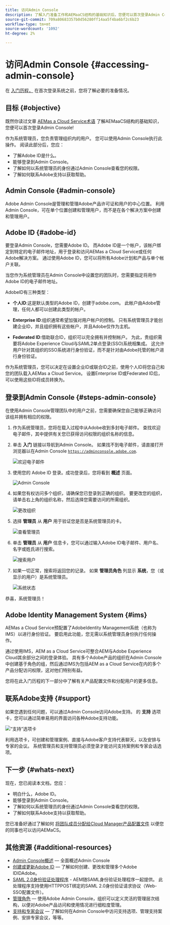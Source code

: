 ```yaml
---
title: 访问Admin Console
description: 了解入门准备工作和AEMaaCS结构的基础知识后，您便可以首次登录Admin Console。
source-git-commit: 709a80683357b0d56280ff14aa5f4ba6bf2c6b23
workflow-type: tm+mt
source-wordcount: '1092'
ht-degree: 2%

---
```



# 访问Admin Console {#accessing-admin-console}

在 [入门历程，](overview.md) 在首次登录系统之前，您将了解必要的准备情况。

## 目标 {#objective}

既然你读过文章 [AEMas a Cloud Service术语](terminology.md) 了解AEMaaCS结构的基础知识，您便可以首次登录Admin Console!

作为系统管理员，您负责管理组织内的用户。 您可以使用Admin Console执行此操作。 阅读此部分后，您应：

* 了解Adobe ID是什么。
* 能够登录到Admin Console。
* 了解如何以系统管理员的身份通过Admin Console查看您的权限。
* 了解如何联系Adobe支持以获取帮助。

## Admin Console {#admin-console}

Adobe Admin Console是管理和管理Adobe产品许可证和用户的中心位置。 利用Admin Console，可在单个位置创建和管理用户，而不是在各个解决方案中创建和管理用户。

## Adobe ID {#adobe-id}

要登录Admin Console，您需要Adobe ID。 而Adobe ID是一个帐户，该帐户绑定到特定的电子邮件地址，用于登录和访问AEMas a Cloud Service或任何Adobe解决方案。 通过使用Adobe ID，您可以将所有Adobe计划和产品与单个帐户关联。

当您作为系统管理员在Admin Console中设置您的团队时，您需要指定将用作Adobe ID的电子邮件地址。

AdobeID有三种类型：

* **个人ID**:这是默认类型的Adobe ID，创建于adobe.com。 此帐户由Adobe管理，任何人都可以创建此类型的帐户。

* **Enterprise ID**:组织通常希望加强对用户帐户的控制。 只有系统管理员才能创建企业ID，并且组织拥有这些帐户，并且Adobe仅作为主机。

* **Federated ID**:借助联合ID，组织可以完全拥有并控制帐户。 为此，贵组织需要将Adobe Experience Cloud与SAML2单点登录(SSO)系统相集成。 这允许用户针对其组织的SSO系统进行身份验证，而不是针对由Adobe托管的帐户进行身份验证。

作为系统管理员，您可以决定在设置企业ID或联合ID之前，使用个人ID将您自己和您的团队载入AEMas a Cloud Service。 设置Enterprise ID或Federated ID后，可以使用这些ID将成员转换为。

## 登录到Admin Console {#steps-admin-console}

在使用Admin Console管理团队中的用户之前，您需要确保您自己能够正确访问该组并拥有相应的权限。

1. 作为系统管理员，您将在载入过程中从Adobe收到多封电子邮件。 查找欢迎电子邮件，其中提供有关您已获得访问权限的组织名称的信息。

1. 单击 **入门** 链接以导航到Admin Console。 如果找不到电子邮件，请直接打开浏览器以在Admin Console [`https://adminconsole.adobe.com`](https://adminconsole.adobe.com).

   ![欢迎电子邮件](/help/journey-onboarding/assets/get-started-email.png)

1. 使用您的 Adobe ID 登录。成功登录后，您将看到 **概述** 页面。

   ![Admin Console](/help/journey-onboarding/assets/get-started1.png)

1. 如果您有权访问多个组织，请确保您已登录到正确的组织。 要更改您的组织，请单击右上角的组织名称，然后选择您需要访问的所需组织。

   ![更改组织](/help/journey-onboarding/assets/admin-console-orgswitch.png)

1. 选择 **管理员** 从 **用户** 用于验证您是否是系统管理员的卡。

   ![查看管理员](/help/journey-onboarding/assets/get-started2.png)

1. 单击 **管理员** 从 **用户** 信息卡，您可以通过输入Adobe ID电子邮件、用户名、名字或姓氏进行搜索。

   ![搜索用户](/help/journey-onboarding/assets/get-started3.png)

1. 如果一切正常，搜索将返回您的记录。 如果 **管理员角色** 列显示 **系统**，您（或显示的用户）是系统管理员。

   ![系统状态](/help/journey-onboarding/assets/get-started4.png)

恭喜，系统管理员！

## Adobe Identity Management System {#ims}

AEMas a Cloud Service预配置了AdobeIdentity Management系统（也称为IMS）以进行身份验证。 要启用此功能，您无需以系统管理员身份执行任何操作。

通过使用IMS，AEM  as a Cloud Service可整合AEM与Adobe Experience Cloud其余部分之间的登录体验。 具有多个Adobe产品的组织在Admin Console中创建基于角色的组，然后通过IMS为包括AEM as a Cloud Service在内的多个产品分配访问权限，这对他们特别有益。

您将在此入门历程的下一部分中了解有关产品配置文件和分配用户的更多信息。

## 联系Adobe支持 {#support}

如果您遇到任何问题，可以通过Admin Console访问Adobe支持。 的 **支持** 选项卡，您可以通过简单易用的界面访问各种Adobe支持功能。

![“支持”选项卡](/help/journey-onboarding/assets/support-menu.png)

利用选项卡，可创建和管理案例、直接与Adobe客户支持代表聊天，以及安排与专家的会议。 系统管理员和支持管理员必须登录才能访问支持案例和专家会话选项。

## 下一步 {#whats-next}

现在，您已阅读本文档，您应：

* 明白什么，Adobe ID。
* 能够登录到Admin Console。
* 了解如何以系统管理员的身份通过Admin Console查看您的权限。
* 了解如何联系Adobe支持以获取帮助。

您已准备好通过了解如何 [将团队成员分配给Cloud Manager产品配置文件](assign-profiles-cloud-manager.md) 以便您的同事也可以访问AEMaCS。

## 其他资源 {#additional-resources}

* [Admin Console概述](https://helpx.adobe.com/cn/enterprise/using/admin-console.html)  — 全面概述Admin Console
* [创建或更新Adobe ID](https://helpx.adobe.com/ca/manage-account/using/create-update-adobe-id.html#HowtocreateorupdateyourAdobeID)  — 了解如何创建、更改和管理多个Adobe IDIDAdobe。
* [SAML 2.0身份验证处理程序](https://experienceleague.adobe.com/docs/experience-manager-65/administering/security/saml-2-0-authenticationhandler.html) - AEM随SAML身份验证处理程序一起提供。 此处理程序支持使用HTTPPOST绑定的SAML 2.0身份验证请求协议（Web-SSO配置文件）。
* [管理角色](https://helpx.adobe.com/enterprise/using/admin-roles.ug.html)  — 使用Adobe Admin Console，组织可以定义灵活的管理层次结构，以便对Adobe产品访问和使用情况进行细粒度管理。
* [支持和专家会议](https://helpx.adobe.com/enterprise/admin-guide.html/enterprise/using/support-for-experience-cloud.ug.html)  — 了解如何在Admin Console中访问支持选项、管理支持案例、安排专家会议，等等。
